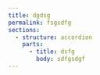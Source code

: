 ```yaml
---
title: dgdsg
permalink: fsgsdfg
sections:
  - structure: accordion
    parts:
      - title: dsfg
        body: sdfgsdgf
---
```


